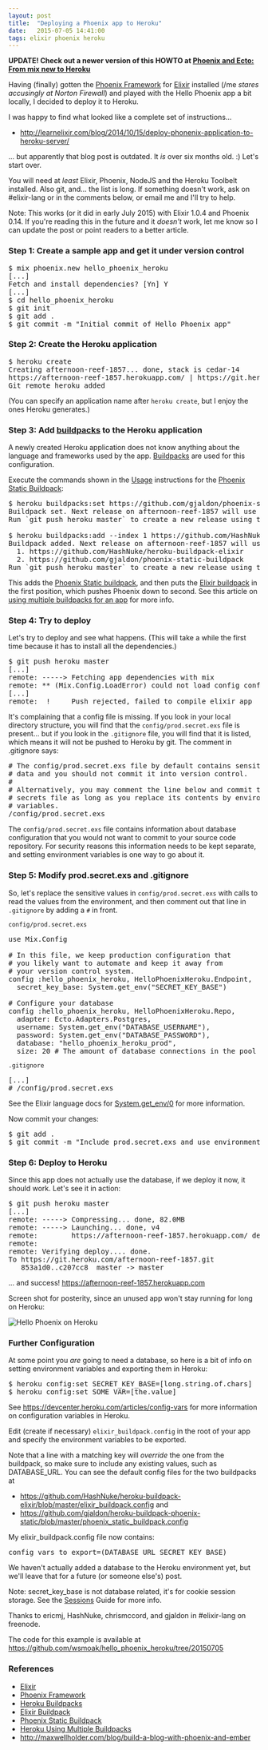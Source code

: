 ```yaml
---
layout: post
title:  "Deploying a Phoenix app to Heroku"
date:   2015-07-05 14:41:00
tags: elixir phoenix heroku
---
```


<b>UPDATE!  Check out a newer version of this HOWTO at [Phoenix and Ecto: From mix new to Heroku](http://wsmoak.net/2015/07/12/phoenix-and-ecto-from-mix-new-to-heroku.html)</b>

Having (finally) gotten the [Phoenix Framework][phoenix] for [Elixir] installed (/me *stares accusingly at Norton Firewall*) and played with the Hello Phoenix app a bit locally, I decided to deploy it to Heroku.

I was happy to find what looked like a complete set of instructions...

* http://learnelixir.com/blog/2014/10/15/deploy-phonenix-application-to-heroku-server/

... but apparently that blog post is outdated.  It *is* over six months old. :) Let's start over.

You will need at _least_ Elixir, Phoenix, NodeJS and the Heroku Toolbelt installed.  Also git, and... the list is long.  If something doesn't work, ask on #elixir-lang or in the comments below, or email me and I'll try to help.

Note: This works (or it did in early July 2015) with Elixir 1.0.4 and Phoenix 0.14.  If you're reading this in the future and it _doesn't_ work, let me know so I can update the post or point readers to a better article.

### Step 1: Create a sample app and get it under version control

<pre>
$ mix phoenix.new hello_phoenix_heroku
[...]
Fetch and install dependencies? [Yn] Y
[...]
$ cd hello_phoenix_heroku
$ git init
$ git add .
$ git commit -m "Initial commit of Hello Phoenix app"
</pre>

### Step 2: Create the Heroku application

<pre>
$ heroku create
Creating afternoon-reef-1857... done, stack is cedar-14
https://afternoon-reef-1857.herokuapp.com/ | https://git.heroku.com/afternoon-reef-1857.git
Git remote heroku added
</pre>

(You can specify an application name after `heroku create`, but I enjoy the ones Heroku generates.)

### Step 3: Add [buildpacks][buildpacks] to the Heroku application

A newly created Heroku application does not know anything about the language and frameworks used by the app. [Buildpacks][buildpacks] are used for this configuration.

Execute the commands shown in the [Usage](https://github.com/gjaldon/heroku-buildpack-phoenix-static#usage) instructions for the [Phoenix Static Buildpack][phoenix-static-buildpack]:

<pre>
$ heroku buildpacks:set https://github.com/gjaldon/phoenix-static-buildpack
Buildpack set. Next release on afternoon-reef-1857 will use https://github.com/gjaldon/phoenix-static-buildpack.
Run `git push heroku master` to create a new release using this buildpack.

$ heroku buildpacks:add --index 1 https://github.com/HashNuke/heroku-buildpack-elixir
Buildpack added. Next release on afternoon-reef-1857 will use:
  1. https://github.com/HashNuke/heroku-buildpack-elixir
  2. https://github.com/gjaldon/phoenix-static-buildpack
Run `git push heroku master` to create a new release using these buildpacks.
</pre>

This adds the [Phoenix Static buildpack][phoenix-static-buildpack], and then puts the [Elixir buildpack][elixir-buildpack] in the first position, which pushes Phoenix down to second.  See this article on [using multiple buildpacks for an app][using-multiple-buildpacks] for more info.

### Step 4: Try to deploy

Let's try to deploy and see what happens. (This will take a while the first time because it has to install all the dependencies.)

<pre>
$ git push heroku master
[...]
remote: -----> Fetching app dependencies with mix
remote: ** (Mix.Config.LoadError) could not load config config/prod.secret.exs
[...]
remote:  !     Push rejected, failed to compile elixir app
</pre>

It's complaining that a config file is missing.  If you look in your local directory structure, you will find that the `config/prod.secret.exs` file is present... but if you look in the `.gitignore` file, you will find that it is listed, which means it will not be pushed to Heroku by git.  The comment in .gitignore says:

<pre>
# The config/prod.secret.exs file by default contains sensitive
# data and you should not commit it into version control.
#
# Alternatively, you may comment the line below and commit the
# secrets file as long as you replace its contents by environment
# variables.
/config/prod.secret.exs
</pre>

The `config/prod.secret.exs` file contains information about database configuration that you would not want to commit to your source code repository.
For security reasons this information needs to be kept separate, and setting environment variables is one way to go about it.

### Step 5: Modify prod.secret.exs and .gitignore

So, let's replace the sensitive values in `config/prod.secret.exs` with calls to read the values from the environment, and then comment out that line in `.gitignore` by adding a `#` in front.

`config/prod.secret.exs`
<pre>
use Mix.Config

# In this file, we keep production configuration that
# you likely want to automate and keep it away from
# your version control system.
config :hello_phoenix_heroku, HelloPhoenixHeroku.Endpoint,
  secret_key_base: System.get_env("SECRET_KEY_BASE")

# Configure your database
config :hello_phoenix_heroku, HelloPhoenixHeroku.Repo,
  adapter: Ecto.Adapters.Postgres,
  username: System.get_env("DATABASE_USERNAME"),
  password: System.get_env("DATABASE_PASSWORD"),
  database: "hello_phoenix_heroku_prod",
  size: 20 # The amount of database connections in the pool
</pre>

`.gitignore`
<pre>
[...]
# /config/prod.secret.exs
</pre>

See the Elixir language docs for [System.get_env/0](http://elixir-lang.org/docs/v1.0/elixir/System.html#get_env/0) for more information.

Now commit your changes:

<pre>
$ git add .
$ git commit -m "Include prod.secret.exs and use environment variables"
</pre>

### Step 6: Deploy to Heroku

Since this app does not actually use the database, if we deploy it now, it should work.  Let's see it in action:

<pre>
$ git push heroku master
[...]
remote: -----> Compressing... done, 82.0MB
remote: -----> Launching... done, v4
remote:        https://afternoon-reef-1857.herokuapp.com/ deployed to Heroku
remote:
remote: Verifying deploy.... done.
To https://git.heroku.com/afternoon-reef-1857.git
   853a1d0..c207cc8  master -> master
</pre>

... and success! <https://afternoon-reef-1857.herokuapp.com>

Screen shot for posterity, since an unused app won't stay running for long on Heroku:

![Hello Phoenix on Heroku](/images/2015/07/hello-phoenix-heroku.png)

### Further Configuration

At some point you *are* going to need a database, so here is a bit of info on setting environment variables and exporting them in Heroku:

<pre>
$ heroku config:set SECRET_KEY_BASE=[long.string.of.chars]
$ heroku config:set SOME_VAR=[the.value]
</pre>

See <https://devcenter.heroku.com/articles/config-vars> for more information on configuration variables in Heroku.

Edit (create if necessary) `elixir_buildpack.config` in the root of your app and specify the environment variables to be exported.

Note that a line with a matching key will *override* the one from the buildpack, so make sure to include any existing values, such as DATABASE_URL.  You can see the default config files for the two buildpacks at

* <https://github.com/HashNuke/heroku-buildpack-elixir/blob/master/elixir_buildpack.config> and
* <https://github.com/gjaldon/heroku-buildpack-phoenix-static/blob/master/phoenix_static_buildpack.config>

My elixir_buildpack.config file now contains:
<pre>
config_vars_to_export=(DATABASE_URL SECRET_KEY_BASE)
</pre>

We haven't actually added a database to the Heroku environment yet, but we'll leave that for a future (or someone else's) post.

Note: secret_key_base is not database related, it's for cookie session storage. See the [Sessions][sessions] Guide for more info.

Thanks to ericmj, HashNuke, chrismccord, and gjaldon in #elixir-lang on freenode.

The code for this example is available at <https://github.com/wsmoak/hello_phoenix_heroku/tree/20150705>

### References
* [Elixir][elixir]
* [Phoenix Framework][phoenix]
* [Heroku Buildpacks][buildpacks]
* [Elixir Buildpack][elixir-buildpack]
* [Phoenix Static Buildpack][phoenix-static-buildpack]
* [Heroku Using Multiple Buildpacks][using-multiple-buildpacks]
* <http://maxwellholder.com/blog/build-a-blog-with-phoenix-and-ember>

[elixir]: http://elixir-lang.org
[phoenix]: http://www.phoenixframework.org
[buildpacks]: https://devcenter.heroku.com/articles/buildpacks
[using-multiple-buildpacks]: https://devcenter.heroku.com/articles/using-multiple-buildpacks-for-an-app
[phoenix-static-buildpack]: https://github.com/gjaldon/heroku-buildpack-phoenix-static
[elixir-buildpack]: https://github.com/HashNuke/heroku-buildpack-elixir
[sessions]: http://www.phoenixframework.org/v0.14.0/docs/sessions
